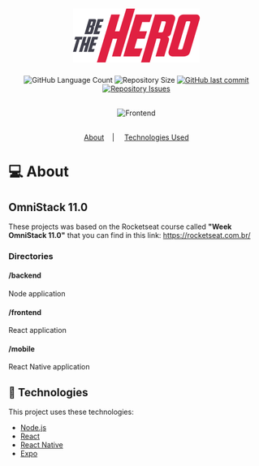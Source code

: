 <h1 align="center">
    <img alt="Be The Hero" title="#bethehero" src=".github/logo.svg" width="250px" />
</h1>

<div align="center">
  <img alt="GitHub Language Count" src="https://img.shields.io/github/languages/count/edusik/be-the-hero">

  <img alt="Repository Size" src="https://img.shields.io/github/repo-size/edusik/be-the-hero">
  
  <a href="https://github.com/edusik/be-the-hero/commits/master">
    <img alt="GitHub last commit" src="https://img.shields.io/github/last-commit/edusik/be-the-hero">
  </a>

  <a href="https://github.com/edusik/be-the-hero/issues">
    <img alt="Repository Issues" src="https://img.shields.io/github/issues/edusik/be-the-hero">
  </a> 
</div>
<br />

<p align="center">
  <img alt="Frontend" src=".github/be-the-hero-desktop.gif" width="50%">
</p>
<br />

<div align="center">
    <a href="#about">About</a>&nbsp;&nbsp;&nbsp; | &nbsp;&nbsp;&nbsp;
    <a href="#technologies">Technologies Used</a>
</div>

<div id="about"> 

# :computer: About
## OmniStack 11.0
These projects was based on the Rocketseat course called <b>"Week OmniStack 11.0"</b> that you can find in this link: https://rocketseat.com.br/

### Directories
#### /backend
Node application

#### /frontend
React application

#### /mobile
React Native application
</div>

<div id="technologies">   

## :rocket: Technologies
This project uses these technologies:

- [Node.js](https://nodejs.org/en/)
- [React](https://reactjs.org)
- [React Native](https://facebook.github.io/react-native/)
- [Expo](https://expo.io/)
</div>
